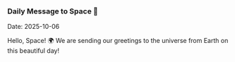 ### Daily Message to Space 🌌
Date: 2025-10-06

Hello, Space! 🌍 We are sending our greetings to the universe from Earth on this beautiful day!
